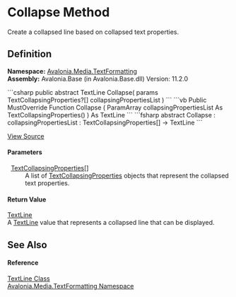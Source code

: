 # Collapse Method


Create a collapsed line based on collapsed text properties.



## Definition
**Namespace:** <a href="N_Avalonia_Media_TextFormatting">Avalonia.Media.TextFormatting</a>  
**Assembly:** Avalonia.Base (in Avalonia.Base.dll) Version: 11.2.0

<Tabs groupId="api-code-preview">
<TabItem value="csharp" label="C#">
```csharp
public abstract TextLine Collapse(
	params TextCollapsingProperties?[] collapsingPropertiesList
)
```
</TabItem>
<TabItem value="vb" label="VB">
```vb
Public MustOverride Function Collapse ( 
	ParamArray collapsingPropertiesList As TextCollapsingProperties()
) As TextLine
```
</TabItem>
<TabItem value="fsharp" label="F#">
```fsharp
abstract Collapse : 
        collapsingPropertiesList : TextCollapsingProperties[] -> TextLine 
```
</TabItem>
</Tabs>



<a href="https://github.com/AvaloniaUI/Avalonia/tree/master/src/Avalonia.Base/Media/TextFormatting/TextLine.cs" title="View the source code">View Source</a>



#### Parameters
<dl><dt>  <a href="T_Avalonia_Media_TextFormatting_TextCollapsingProperties">TextCollapsingProperties</a>[]</dt><dd>A list of <a href="T_Avalonia_Media_TextFormatting_TextCollapsingProperties">TextCollapsingProperties</a> objects that represent the collapsed text properties.</dd></dl>

#### Return Value
<a href="T_Avalonia_Media_TextFormatting_TextLine">TextLine</a>  
A <a href="T_Avalonia_Media_TextFormatting_TextLine">TextLine</a> value that represents a collapsed line that can be displayed.

## See Also


#### Reference
<a href="T_Avalonia_Media_TextFormatting_TextLine">TextLine Class</a>  
<a href="N_Avalonia_Media_TextFormatting">Avalonia.Media.TextFormatting Namespace</a>  

